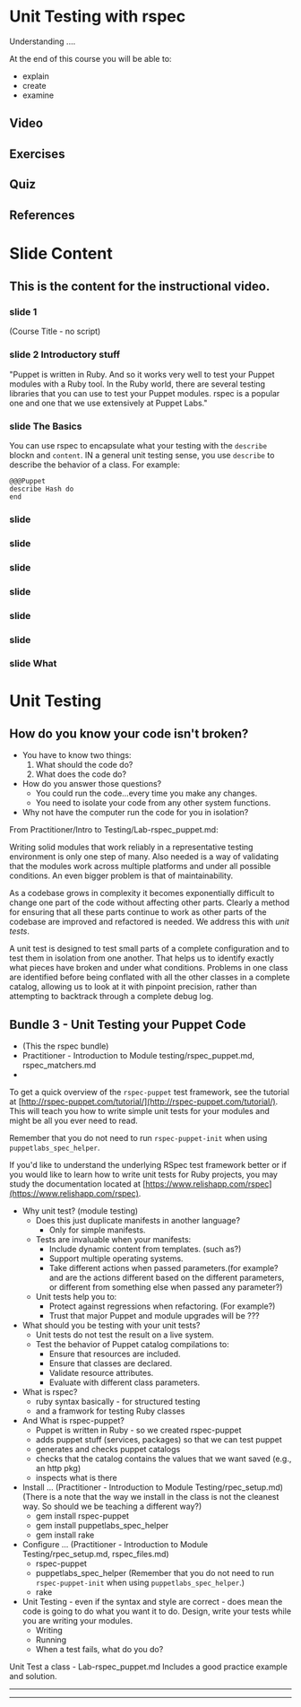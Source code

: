 # Unit Testing with rspec

Understanding ....  

At the end of this course you will be able to:

* explain 
* create 
* examine 

## Video

## Exercises

## Quiz

## References

# Slide Content
## This is the content for the instructional video.

### slide 1
(Course Title - no script) 

### slide 2 Introductory stuff
"Puppet is written in Ruby. And so it works very well to test your Puppet modules with a Ruby tool. In the Ruby world, there are several testing libraries that you can use to test your Puppet modules. rspec is a popular one and one that we use extensively at Puppet Labs."  


### slide The Basics
You can use rspec to encapsulate what your testing with the `describe` blockn and `content`. IN a general unit testing sense, you use `describe` to describe the behavior of a class. For example:

    @@@Puppet
    describe Hash do
    end

### slide 



### slide 


### slide 


### slide 


### slide 


### slide 


### slide What 


# Unit Testing

## How do you know your code isn't broken?

* You have to know two things:
  1. What should the code do?
  2. What does   the code do?
* How do you answer those questions?
  * You could run the code...every time you make any changes.
  * You need to isolate your code from any other system functions.
* Why not have the computer run the code for you in isolation?


From Practitioner/Intro to Testing/Lab-rspec_puppet.md:

Writing solid modules that work reliably in a representative testing environment
is only one step of many. Also needed is a way of validating that the modules
work across multiple platforms and under all possible conditions. An even bigger
problem is that of maintainability.

As a codebase grows in complexity it becomes exponentially difficult to change
one part of the code without affecting other parts. Clearly a method for ensuring
that all these parts continue to work as other parts of the codebase are improved
and refactored is needed. We address this with _unit tests_.

A unit test is designed to test small parts of a complete configuration and to
test them in isolation from one another. That helps us to identify exactly what
pieces have broken and under what conditions. Problems in one class are identified
before being conflated with all the other classes in a complete catalog, allowing
us to look at it with pinpoint precision, rather than attempting to backtrack
through a complete debug log.

## Bundle 3 - Unit Testing your Puppet Code

* (This the rspec bundle)
* Practitioner - Introduction to Module testing/rspec_puppet.md, rspec_matchers.md
* 

To get a quick overview of the `rspec-puppet` test framework, see the tutorial at
[http://rspec-puppet.com/tutorial/](http://rspec-puppet.com/tutorial/). This will
teach you how to write simple unit tests for your modules and might be all you ever
need to read.

Remember that you do not need to run `rspec-puppet-init` when using
`puppetlabs_spec_helper`.

If you'd like to understand the underlying RSpec test framework better or if you
would like to learn how to write unit tests for Ruby projects, you may study the
documentation located at [https://www.relishapp.com/rspec](https://www.relishapp.com/rspec).

* Why unit test? (module testing)
    * Does this just duplicate manifests in another language?
        * Only for simple manifests.
    * Tests are invaluable when your manifests:
        * Include dynamic content from templates. (such as?)
        * Support multiple operating systems. 
        * Take different actions when passed parameters.(for example? and are the actions different based on the different parameters, or different from something else when passed any parameter?)
    * Unit tests help you to:
        * Protect against regressions when refactoring. (For example?)
        * Trust that major Puppet and module upgrades will be ???
* What should you be testing with your unit tests?
    * Unit tests do not test the result on a live system.
    * Test the behavior of Puppet catalog compilations to:
        * Ensure that resources are included.
        * Ensure that classes are declared.
        * Validate resource attributes.
        * Evaluate with different class parameters.
* What is rspec? 
    * ruby syntax basically - for structured testing
    * and a framwork for testing Ruby classes
* And What is rspec-puppet?
    * Puppet is written in Ruby - so we created rspec-puppet
    * adds puppet stuff (services, packages) so that we can test puppet
    * generates and checks puppet catalogs
    * checks that the catalog contains the values that we want saved (e.g., an http pkg)
    * inspects what is there
 * Install ... (Practitioner - Introduction to Module Testing/rpec_setup.md)(There is a note that the way we install in the class is not the cleanest way. So should we be teaching a different way?)
    * gem install rspec-puppet
    * gem install puppetlabs_spec_helper
    * gem install rake
 * Configure ... (Practitioner - Introduction to Module Testing/rpec_setup.md, rspec_files.md)
    * rspec-puppet
    * puppetlabs_spec_helper (Remember that you do not need to run `rspec-puppet-init` when using `puppetlabs_spec_helper`.)
    * rake
 * Unit Testing - even if the syntax and style are correct - does mean the code is going to do what you want it to do. Design, write your tests while you are writing your modules.
    * Writing
    * Running
    * When a test fails, what do you do?
    
Unit Test a class - Lab-rspec_puppet.md Includes a good practice example and solution.






------
------

